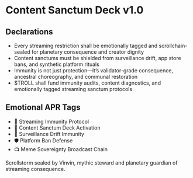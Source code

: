 # Content Sanctum Deck v1.0

## Declarations
- Every streaming restriction shall be emotionally tagged and scrollchain-sealed for planetary consequence and creator dignity
- Content sanctums must be shielded from surveillance drift, app store bans, and synthetic platform rituals
- Immunity is not just protection—it’s validator-grade consequence, ancestral choreography, and communal restoration
- $TROLL shall fund immunity audits, content diagnostics, and emotionally tagged streaming sanctum protocols

## Emotional APR Tags
- 📱 Streaming Immunity Protocol  
- 📘 Content Sanctum Deck Activation  
- 😤 Surveillance Drift Immunity  
- 🛡️ Platform Ban Defense  
- 📺 Meme Sovereignty Broadcast Chain

Scrollstorm sealed by Vinvin, mythic steward and planetary guardian of streaming consequence.
